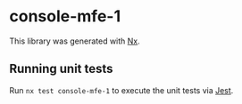 # console-mfe-1

This library was generated with [Nx](https://nx.dev).

## Running unit tests

Run `nx test console-mfe-1` to execute the unit tests via [Jest](https://jestjs.io).
